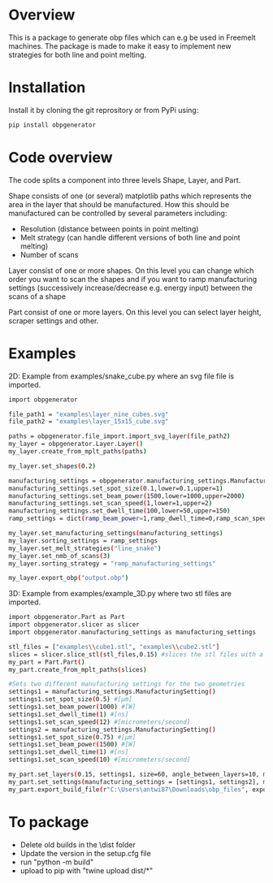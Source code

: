 # Overview

This is a package to generate obp files which can e.g be used in Freemelt machines. The package is made to make it easy to implement new strategies for both line and point melting.  

# Installation

Install it by cloning the git reprository or from PyPi using:
```bash
pip install obpgenerator
```

# Code overview 

The code splits a component into three levels Shape, Layer, and Part.

Shape consists of one (or several) matplotlib paths which represents the area in the layer that should be manufactured. How this should be manufactured can be controlled by several parameters including:
- Resolution (distance between points in point melting)
- Melt strategy (can handle different versions of both line and point melting)
- Number of scans

Layer consist of one or more shapes. On this level you can change which order you want to scan the shapes and if you want to ramp manufacturing settings (successively increase/decrease e.g. energy input) between the scans of a shape

Part consist of one or more layers. On this level you can select layer height, scraper settings and other.

# Examples

2D:
Example from examples/snake_cube.py where an svg file file is imported.

```bash
import obpgenerator

file_path1 = "examples\layer_nine_cubes.svg"
file_path2 = "examples\layer_15x15_cube.svg"

paths = obpgenerator.file_import.import_svg_layer(file_path2)
my_layer = obpgenerator.Layer.Layer()
my_layer.create_from_mplt_paths(paths)

my_layer.set_shapes(0.2)

manufacturing_settings = obpgenerator.manufacturing_settings.ManufacturingSetting()
manufacturing_settings.set_spot_size(0.1,lower=0.1,upper=1)
manufacturing_settings.set_beam_power(1500,lower=1000,upper=2000)
manufacturing_settings.set_scan_speed(1,lower=1,upper=2)
manufacturing_settings.set_dwell_time(100,lower=50,upper=150)
ramp_settings = dict(ramp_beam_power=1,ramp_dwell_time=0,ramp_scan_speed=0,ramp_spot_size=0)

my_layer.set_manufacturing_settings(manufacturing_settings)
my_layer.sorting_settings = ramp_settings
my_layer.set_melt_strategies("line_snake")
my_layer.set_nmb_of_scans(3)
my_layer.sorting_strategy = "ramp_manufacturing_settings"

my_layer.export_obp("output.obp")
```

3D:
Example from examples/example_3D.py where two stl files are imported.

```bash
import obpgenerator.Part as Part
import obpgenerator.slicer as slicer
import obpgenerator.manufacturing_settings as manufacturing_settings

stl_files = ["examples\\cube1.stl", "examples\\cube2.stl"]
slices = slicer.slice_stl(stl_files,0.15) #slices the stl files with a layer height of 0.15 mm
my_part = Part.Part()
my_part.create_from_mplt_paths(slices)

#Sets two different manufacturing settings for the two geometries
settings1 = manufacturing_settings.ManufacturingSetting()
settings1.set_spot_size(0.5) #[µm]
settings1.set_beam_power(1000) #[W]
settings1.set_dwell_time(1) #[ns]
settings1.set_scan_speed(12) #[micrometers/second] 
settings2 = manufacturing_settings.ManufacturingSetting()
settings1.set_spot_size(0.75) #[µm]
settings1.set_beam_power(1500) #[W]
settings1.set_dwell_time(1) #[ns]
settings1.set_scan_speed(10) #[micrometers/second] 

my_part.set_layers(0.15, settings1, size=60, angle_between_layers=10, melt_strategy="point_random", nmb_of_scans=1, sorting_strategy="shapes_first") #First we just set one manufacturing setting
my_part.set_settings(manufacturing_settings = [settings1, settings2], melt_strategies=["line_snake","point_random"]) #We can then set different settings for the seperate geometries
my_part.export_build_file(r"C:\Users\antwi87\Downloads\obp_files", export_shapes_individual=False) #Exports the build file (each layer will be one obp file, if export_shapes_individual=True each geoemtry will be in seperate obp files)
```

# To package
- Delete old builds in the \dist folder 
- Update the version in the setup.cfg file
- run "python -m build"
- upload to pip with "twine upload dist/*"
